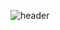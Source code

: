 ![header](https://capsule-render.vercel.app/api?type=wave&color=01427a&height=300&section=header&text=Dana&fontSize=50&fontColor=ffff)


